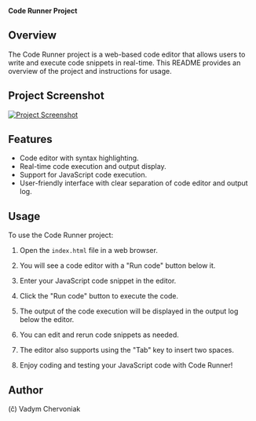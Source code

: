 <summary><b>Code Runner Project</b></summary>

## Overview

The Code Runner project is a web-based code editor that allows users to write and execute code snippets in real-time. This README provides an overview of the project and instructions for usage.

## Project Screenshot

[![Project Screenshot](https://github.com/vadym4che/code-runner/blob/main/screenshot.png)](https://vadym4che.github.io/clicker-js/)

## Features

- Code editor with syntax highlighting.
- Real-time code execution and output display.
- Support for JavaScript code execution.
- User-friendly interface with clear separation of code editor and output log.

## Usage

To use the Code Runner project:

1. Open the `index.html` file in a web browser.

2. You will see a code editor with a "Run code" button below it.

3. Enter your JavaScript code snippet in the editor.

4. Click the "Run code" button to execute the code.

5. The output of the code execution will be displayed in the output log below the editor.

6. You can edit and rerun code snippets as needed.

7. The editor also supports using the "Tab" key to insert two spaces.

8. Enjoy coding and testing your JavaScript code with Code Runner!

## Author

(č) Vadym Chervoniak
